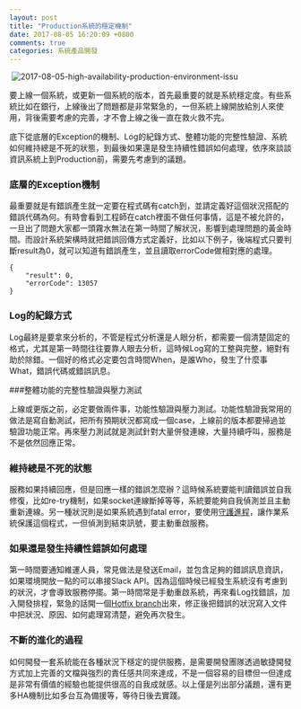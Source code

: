 ```yaml
---
layout: post
title: "Production系統的穩定機制"
date: 2017-08-05 16:20:09 +0800
comments: true
categories: 系統產品開發
---
```


​	![2017-08-05-high-availability-production-environment-issu](http://mrshih.github.io/images/2017-08-05-high-availability-production-environment-issue.jpg)

要上線一個系統，或更新一個系統的版本，首先最重要的就是系統穩定度。有些系統比如在銀行，上線後出了問題都是非常緊急的，一但系統上線開放給別人來使用，背後需要考慮的完善，才不會上線之後一直在救火救不完。

底下從底層的Exception的機制、Log的紀錄方式、整體功能的完整性驗證、系統如何維持總是不死的狀態，到最後如果還是發生持續性錯誤如何處理，依序來談談資訊系統上到Production前，需要先考慮到的議題。

### 底層的Exception機制

最重要就是有錯誤產生就一定要在程式碼有catch到，並請定義好這個狀況搭配的錯誤代碼為何。有時會看到工程師在catch裡面不做任何事情，這是不被允許的，一旦出了問題大家都一頭霧水無法在第一時間了解狀況，影響到處理問題的黃金時間。而設計系統架構時就把錯誤回傳方式定義好，比如以下例子，後端程式只要判斷result為0，就可以知道有錯誤產生，並且讀取errorCode做相對應的處理。

```
{
    "result": 0,
    "errorCode": 13057
}
```

### Log的紀錄方式

Log最終是要拿來分析的，不管是程式分析還是人眼分析，都需要一個清楚固定的格式，尤其是第一時間往往要靠人眼去分析，這時候Log寫的工整與完整，絕對有助於除錯。一個好的格式必定要包含時間When，是誰Who，發生了什麼事What，錯誤代碼或錯誤訊息。

###整體功能的完整性驗證與壓力測試

上線或更版之前，必定要做兩件事，功能性驗證與壓力測試。功能性驗證我常用的做法是寫自動測試，把所有預期狀況都寫成一個case，上線前的版本都要掃過並驗證功能正常。再來壓力測試就是測試針對大量併發連線，大量持續呼叫，服務是不是依然回應正常。

### 維持總是不死的狀態

服務如果持續回應，但是回應一樣的錯誤怎麼辦？這時候系統要能判讀錯誤並自我修復，比如re-try機制，如果socket連線斷掉等等，系統要能夠自我偵測並且主動重新連線。另一種狀況則是如果系統遇到fatal error，要使用[守護進程](http://linux.vbird.org/linux_basic/0560daemons.php)，讓作業系統保護這個程式，一但偵測到結束訊號，要主動重啟服務。

### 如果還是發生持續性錯誤如何處理

第一時間要通知維運人員，常見做法是發送Email，並包含足夠的錯誤訊息資訊，如果環境開放一點的可以串接Slack API。因為這個時候已經發生系統沒有考慮到的狀況，才會導致服務停擺。第一時間常是手動重啟系統，再來看Log找錯誤，加入開發排程，緊急的話開一個[Hotfix branch](https://ihower.tw/blog/archives/5140)出來，修正後把錯誤的狀況寫入文件中把狀況、原因、如何處理寫清楚，避免再次發生。

### 不斷的進化的過程

如何開發一套系統能在各種狀況下穩定的提供服務，是需要開發團隊透過敏捷開發方式加上完善的文檔與強烈的責任感共同來達成，不是一個容易的目標但一但達成是非常有價值的經驗也能提供很高的自我成就感。以上僅是列出部分議題，還有更多HA機制比如多台互為備援等，等待日後去實踐。
